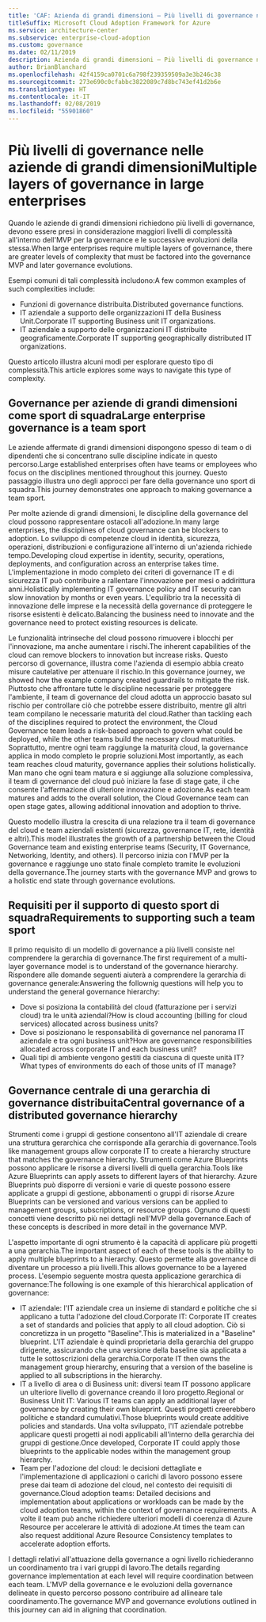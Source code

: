 ```yaml
---
title: 'CAF: Azienda di grandi dimensioni – Più livelli di governance nelle aziende di grandi dimensioni'
titleSuffix: Microsoft Cloud Adoption Framework for Azure
ms.service: architecture-center
ms.subservice: enterprise-cloud-adoption
ms.custom: governance
ms.date: 02/11/2019
description: Azienda di grandi dimensioni – Più livelli di governance nelle aziende di grandi dimensioni
author: BrianBlanchard
ms.openlocfilehash: 42f4159ca0701c6a798f239359509a3e3b246c38
ms.sourcegitcommit: 273e690c0cfabbc3822089c7d8bc743ef41d2b6e
ms.translationtype: HT
ms.contentlocale: it-IT
ms.lasthandoff: 02/08/2019
ms.locfileid: "55901860"
---
```

# <a name="multiple-layers-of-governance-in-large-enterprises"></a><span data-ttu-id="7e976-103">Più livelli di governance nelle aziende di grandi dimensioni</span><span class="sxs-lookup"><span data-stu-id="7e976-103">Multiple layers of governance in large enterprises</span></span>

<span data-ttu-id="7e976-104">Quando le aziende di grandi dimensioni richiedono più livelli di governance, devono essere presi in considerazione maggiori livelli di complessità all'interno dell'MVP per la governance e le successive evoluzioni della stessa.</span><span class="sxs-lookup"><span data-stu-id="7e976-104">When large enterprises require multiple layers of governance, there are greater levels of complexity that must be factored into the governance MVP and later governance evolutions.</span></span>

<span data-ttu-id="7e976-105">Esempi comuni di tali complessità includono:</span><span class="sxs-lookup"><span data-stu-id="7e976-105">A few common examples of such complexities include:</span></span>

- <span data-ttu-id="7e976-106">Funzioni di governance distribuita.</span><span class="sxs-lookup"><span data-stu-id="7e976-106">Distributed governance functions.</span></span>
- <span data-ttu-id="7e976-107">IT aziendale a supporto delle organizzazioni IT della Business Unit.</span><span class="sxs-lookup"><span data-stu-id="7e976-107">Corporate IT supporting Business unit IT organizations.</span></span>
- <span data-ttu-id="7e976-108">IT aziendale a supporto delle organizzazioni IT distribuite geograficamente.</span><span class="sxs-lookup"><span data-stu-id="7e976-108">Corporate IT supporting geographically distributed IT organizations.</span></span>

<span data-ttu-id="7e976-109">Questo articolo illustra alcuni modi per esplorare questo tipo di complessità.</span><span class="sxs-lookup"><span data-stu-id="7e976-109">This article explores some ways to navigate this type of complexity.</span></span>

## <a name="large-enterprise-governance-is-a-team-sport"></a><span data-ttu-id="7e976-110">Governance per aziende di grandi dimensioni come sport di squadra</span><span class="sxs-lookup"><span data-stu-id="7e976-110">Large enterprise governance is a team sport</span></span>

<span data-ttu-id="7e976-111">Le aziende affermate di grandi dimensioni dispongono spesso di team o di dipendenti che si concentrano sulle discipline indicate in questo percorso.</span><span class="sxs-lookup"><span data-stu-id="7e976-111">Large established enterprises often have teams or employees who focus on the disciplines mentioned throughout this journey.</span></span> <span data-ttu-id="7e976-112">Questo passaggio illustra uno degli approcci per fare della governance uno sport di squadra.</span><span class="sxs-lookup"><span data-stu-id="7e976-112">This journey demonstrates one approach to making governance a team sport.</span></span>

<span data-ttu-id="7e976-113">Per molte aziende di grandi dimensioni, le discipline della governance del cloud possono rappresentare ostacoli all'adozione.</span><span class="sxs-lookup"><span data-stu-id="7e976-113">In many large enterprises, the disciplines of cloud governance can be blockers to adoption.</span></span> <span data-ttu-id="7e976-114">Lo sviluppo di competenze cloud in identità, sicurezza, operazioni, distribuzioni e configurazione all'interno di un'azienda richiede tempo.</span><span class="sxs-lookup"><span data-stu-id="7e976-114">Developing cloud expertise in identity, security, operations, deployments, and configuration across an enterprise takes time.</span></span> <span data-ttu-id="7e976-115">L'implementazione in modo completo dei criteri di governance IT e di sicurezza IT può contribuire a rallentare l'innovazione per mesi o addirittura anni.</span><span class="sxs-lookup"><span data-stu-id="7e976-115">Holistically implementing IT governance policy and IT security can slow innovation by months or even years.</span></span> <span data-ttu-id="7e976-116">L'equilibrio tra la necessità di innovazione delle imprese e la necessità della governance di proteggere le risorse esistenti è delicato.</span><span class="sxs-lookup"><span data-stu-id="7e976-116">Balancing the business need to innovate and the governance need to protect existing resources is delicate.</span></span>

<span data-ttu-id="7e976-117">Le funzionalità intrinseche del cloud possono rimuovere i blocchi per l'innovazione, ma anche aumentare i rischi.</span><span class="sxs-lookup"><span data-stu-id="7e976-117">The inherent capabilities of the cloud can remove blockers to innovation but increase risks.</span></span> <span data-ttu-id="7e976-118">Questo percorso di governance, illustra come l'azienda di esempio abbia creato misure cautelative per attenuare il rischio.</span><span class="sxs-lookup"><span data-stu-id="7e976-118">In this governance journey, we showed how the example company created guardrails to mitigate the risk.</span></span> <span data-ttu-id="7e976-119">Piuttosto che affrontare tutte le discipline necessarie per proteggere l'ambiente, il team di governance del cloud adotta un approccio basato sul rischio per controllare ciò che potrebbe essere distribuito, mentre gli altri team compilano le necessarie maturità del cloud.</span><span class="sxs-lookup"><span data-stu-id="7e976-119">Rather than tackling each of the disciplines required to protect the environment, the Cloud Governance team leads a risk-based approach to govern what could be deployed, while the other teams build the necessary cloud maturities.</span></span> <span data-ttu-id="7e976-120">Soprattutto, mentre ogni team raggiunge la maturità cloud, la governance applica in modo completo le proprie soluzioni.</span><span class="sxs-lookup"><span data-stu-id="7e976-120">Most importantly, as each team reaches cloud maturity, governance applies their solutions holistically.</span></span> <span data-ttu-id="7e976-121">Man mano che ogni team matura e si aggiunge alla soluzione complessiva, il team di governance del cloud può iniziare la fase di stage gate, il che consente l'affermazione di ulteriore innovazione e adozione.</span><span class="sxs-lookup"><span data-stu-id="7e976-121">As each team matures and adds to the overall solution, the Cloud Governance team can open stage gates, allowing additional innovation and adoption to thrive.</span></span>

<span data-ttu-id="7e976-122">Questo modello illustra la crescita di una relazione tra il team di governance del cloud e team aziendali esistenti (sicurezza, governance IT, rete, identità e altri).</span><span class="sxs-lookup"><span data-stu-id="7e976-122">This model illustrates the growth of a partnership between the Cloud Governance team and existing enterprise teams (Security, IT Governance, Networking, Identity, and others).</span></span> <span data-ttu-id="7e976-123">Il percorso inizia con l'MVP per la governance e raggiunge uno stato finale completo tramite le evoluzioni della governance.</span><span class="sxs-lookup"><span data-stu-id="7e976-123">The journey starts with the governance MVP and grows to a holistic end state through governance evolutions.</span></span>

## <a name="requirements-to-supporting-such-a-team-sport"></a><span data-ttu-id="7e976-124">Requisiti per il supporto di questo sport di squadra</span><span class="sxs-lookup"><span data-stu-id="7e976-124">Requirements to supporting such a team sport</span></span>

<span data-ttu-id="7e976-125">Il primo requisito di un modello di governance a più livelli consiste nel comprendere la gerarchia di governance.</span><span class="sxs-lookup"><span data-stu-id="7e976-125">The first requirement of a multi-layer governance model is to understand of the governance hierarchy.</span></span> <span data-ttu-id="7e976-126">Rispondere alle domande seguenti aiuterà a comprendere la gerarchia di governance generale:</span><span class="sxs-lookup"><span data-stu-id="7e976-126">Answering the follownig questions will help you to understand the general governance hierarchy:</span></span>

- <span data-ttu-id="7e976-127">Dove si posiziona la contabilità del cloud (fatturazione per i servizi cloud) tra le unità aziendali?</span><span class="sxs-lookup"><span data-stu-id="7e976-127">How is cloud accounting (billing for cloud services) allocated across business units?</span></span>
- <span data-ttu-id="7e976-128">Dove si posizionano le responsabilità di governance nel panorama IT aziendale e tra ogni business unit?</span><span class="sxs-lookup"><span data-stu-id="7e976-128">How are governance responsibilities allocated across corporate IT and each business unit?</span></span>
- <span data-ttu-id="7e976-129">Quali tipi di ambiente vengono gestiti da ciascuna di queste unità IT?</span><span class="sxs-lookup"><span data-stu-id="7e976-129">What types of environments do each of those units of IT manage?</span></span>

## <a name="central-governance-of-a-distributed-governance-hierarchy"></a><span data-ttu-id="7e976-130">Governance centrale di una gerarchia di governance distribuita</span><span class="sxs-lookup"><span data-stu-id="7e976-130">Central governance of a distributed governance hierarchy</span></span>

<span data-ttu-id="7e976-131">Strumenti come i gruppi di gestione consentono all'IT aziendale di creare una struttura gerarchica che corrisponde alla gerarchia di governance.</span><span class="sxs-lookup"><span data-stu-id="7e976-131">Tools like management groups allow corporate IT to create a hierarchy structure that matches the governance hierarchy.</span></span> <span data-ttu-id="7e976-132">Strumenti come Azure Blueprints possono applicare le risorse a diversi livelli di quella gerarchia.</span><span class="sxs-lookup"><span data-stu-id="7e976-132">Tools like Azure Blueprints can apply assets to different layers of that hierarchy.</span></span> <span data-ttu-id="7e976-133">Azure Blueprints può disporre di versioni e varie di queste possono essere applicate a gruppi di gestione, abbonamenti o gruppi di risorse.</span><span class="sxs-lookup"><span data-stu-id="7e976-133">Azure Blueprints can be versioned and various versions can be applied to management groups, subscriptions, or resource groups.</span></span> <span data-ttu-id="7e976-134">Ognuno di questi concetti viene descritto più nei dettagli nell'MVP della governance.</span><span class="sxs-lookup"><span data-stu-id="7e976-134">Each of these concepts is described in more detail in the governance MVP.</span></span>

<span data-ttu-id="7e976-135">L'aspetto importante di ogni strumento è la capacità di applicare più progetti a una gerarchia.</span><span class="sxs-lookup"><span data-stu-id="7e976-135">The important aspect of each of these tools is the ability to apply multiple blueprints to a hierarchy.</span></span> <span data-ttu-id="7e976-136">Questo permette alla governance di diventare un processo a più livelli.</span><span class="sxs-lookup"><span data-stu-id="7e976-136">This allows governance to be a layered process.</span></span> <span data-ttu-id="7e976-137">L'esempio seguente mostra questa applicazione gerarchica di governance:</span><span class="sxs-lookup"><span data-stu-id="7e976-137">The following is one example of this hierarchical application of governance:</span></span>

- <span data-ttu-id="7e976-138">IT aziendale: l'IT aziendale crea un insieme di standard e politiche che si applicano a tutta l'adozione del cloud.</span><span class="sxs-lookup"><span data-stu-id="7e976-138">Corporate IT: Corporate IT creates a set of standards and policies that apply to all cloud adoption.</span></span> <span data-ttu-id="7e976-139">Ciò si concretizza in un progetto "Baseline".</span><span class="sxs-lookup"><span data-stu-id="7e976-139">This is materialized in a "Baseline" blueprint.</span></span> <span data-ttu-id="7e976-140">L'IT aziendale è quindi proprietaria della gerarchia del gruppo dirigente, assicurando che una versione della baseline sia applicata a tutte le sottoscrizioni della gerarchia.</span><span class="sxs-lookup"><span data-stu-id="7e976-140">Corporate IT then owns the management group hierarchy, ensuring that a version of the baseline is applied to all subscriptions in the hierarchy.</span></span>
- <span data-ttu-id="7e976-141">IT a livello di area o di Business unit: diversi team IT possono applicare un ulteriore livello di governance creando il loro progetto.</span><span class="sxs-lookup"><span data-stu-id="7e976-141">Regional or Business Unit IT: Various IT teams can apply an additional layer of governance by creating their own blueprint.</span></span> <span data-ttu-id="7e976-142">Questi progetti creerebbero politiche e standard cumulativi.</span><span class="sxs-lookup"><span data-stu-id="7e976-142">Those blueprints would create additive policies and standards.</span></span> <span data-ttu-id="7e976-143">Una volta sviluppato, l'IT aziendale potrebbe applicare questi progetti ai nodi applicabili all'interno della gerarchia dei gruppi di gestione.</span><span class="sxs-lookup"><span data-stu-id="7e976-143">Once developed, Corporate IT could apply those blueprints to the applicable nodes within the management group hierarchy.</span></span>
- <span data-ttu-id="7e976-144">Team per l'adozione del cloud: le decisioni dettagliate e l'implementazione di applicazioni o carichi di lavoro possono essere prese dai team di adozione del cloud, nel contesto dei requisiti di governance.</span><span class="sxs-lookup"><span data-stu-id="7e976-144">Cloud adoption teams: Detailed decisions and implementation about applications or workloads can be made by the cloud adoption teams, within the context of governance requirements.</span></span> <span data-ttu-id="7e976-145">A volte il team può anche richiedere ulteriori modelli di coerenza di Azure Resource per accelerare le attività di adozione.</span><span class="sxs-lookup"><span data-stu-id="7e976-145">At times the team can also request additional Azure Resource Consistency templates to accelerate adoption efforts.</span></span>

<span data-ttu-id="7e976-146">I dettagli relativi all'attuazione della governance a ogni livello richiederanno un coordinamento tra i vari gruppi di lavoro.</span><span class="sxs-lookup"><span data-stu-id="7e976-146">The details regarding governance implementation at each level will require coordination between each team.</span></span> <span data-ttu-id="7e976-147">L'MVP della governance e le evoluzioni della governance delineate in questo percorso possono contribuire ad allineare tale coordinamento.</span><span class="sxs-lookup"><span data-stu-id="7e976-147">The governance MVP and governance evolutions outlined in this journey can aid in aligning that coordination.</span></span>
